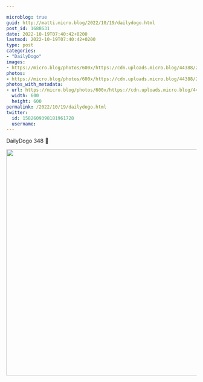 ```yaml
---

microblog: true
guid: http://matti.micro.blog/2022/10/19/dailydogo.html
post_id: 1688631
date: 2022-10-19T07:40:42+0200
lastmod: 2022-10-19T07:40:42+0200
type: post
categories:
- "DailyDogo"
images:
- https://micro.blog/photos/600x/https://cdn.uploads.micro.blog/44388/2022/f9ffd8e54e.jpg
photos:
- https://micro.blog/photos/600x/https://cdn.uploads.micro.blog/44388/2022/f9ffd8e54e.jpg
photos_with_metadata:
- url: https://micro.blog/photos/600x/https://cdn.uploads.micro.blog/44388/2022/f9ffd8e54e.jpg
  width: 600
  height: 600
permalink: /2022/10/19/dailydogo.html
twitter:
  id: 1582609398181961728
  username:
---
```

DailyDogo 348 🐶

<img src="/media/uploads/2022/f9ffd8e54e.jpg" width="600" height="600" alt="" />
